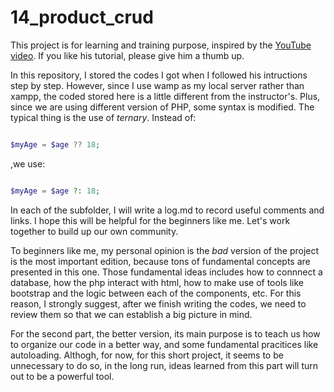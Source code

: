 # 14_product_crud

This project is for learning and training purpose, inspired by the [YouTube video](https://www.youtube.com/watch?v=2eebptXfEvw). If you like his tutorial, please give him a thumb up.

In this repository, I stored the codes I got when I followed his intructions step by step. However, since I use wamp as my local server rather than xampp, the coded stored here is a little different from the instructor's. Plus, since we are using different version of PHP, some syntax is modified. The typical thing is the use of *ternary*. Instead of:

```php

$myAge = $age ?? 18;

```

,we use:

```php

$myAge = $age ?: 18;

```

In each of the subfolder, I will write a log.md to record useful comments and links. I hope this will be helpful for the beginners like me. Let's work together to build up our own community.

To beginners like me, my personal opinion is the *bad* version of the project is the most important edition, because tons of fundamental concepts are presented in this one. Those fundamental ideas includes how to connnect a database, how the php interact with html, how to make use of tools like bootstrap and the logic between each of the components, etc. For this reason, I strongly suggest, after we finish writing the codes, we need to review them so that we can establish a big picture in mind.

For the second part, the better version, its main purpose is to teach us how to organize our code in a better way, and some fundamental pracitices like autoloading. Althogh, for now, for this short project, it seems to be unnecessary to do so, in the long run, ideas learned from this part will turn out to be a powerful tool.

